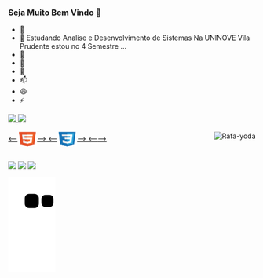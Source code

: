 ### Seja Muito Bem Vindo 👋

- 🔭 
- 🌱 Estudando Analise e Desenvolvimento de Sistemas Na UNINOVE Vila Prudente estou no 4 Semestre ...
- 👯 
- 🤔 
- 💬 
- 📫 
- 😄 
- ⚡

<div>
  <a href="https://github.com/RaphaelPH01">
  <img height="180em" src="https://github-readme-stats.vercel.app/api?username=raphaelph01&show_icons=true&theme=gruvbox&include_all_commits=true&count_private=true"/>
  <img height="180em" src="https://github-readme-stats.vercel.app/api/top-langs/?username=raphaelph01&layout=compact&langs_count=7&theme=gruvbox"/>
</div>
  <div style="display: inline_block"><br>
  <--<img align="center" alt="Rafa-HTML" height="30" width="40" src="https://raw.githubusercontent.com/devicons/devicon/master/icons/html5/html5-original.svg">-->
  <--<img align="center" alt="Rafa-CSS" height="30" width="40" src="https://raw.githubusercontent.com/devicons/devicon/master/icons/css3/css3-original.svg">-->
  <--<img align="right" alt="Rafa-yoda" src="https://cdn.discordapp.com/attachments/795358919417397249/825430589581688872/hi.gif">-->
</div>

  ##
  
  <div> 
  <a href="https://www.youtube.com/channel/UCXqaxrW3XOhPaIx6mIy6wAQ" target="_blank"><img src="https://img.shields.io/badge/YouTube-FF0000?style=for-the-badge&logo=youtube&logoColor=white" target="_blank"></a>
  <a href="https://www.instagram.com/raphaelph01_lives/" target="_blank"><img src="https://img.shields.io/badge/-Instagram-%23E4405F?style=for-the-badge&logo=instagram&logoColor=white" target="_blank"></a>
 	<a href="https://www.twitch.tv/raphaelph01" target="_blank"><img src="https://img.shields.io/badge/Twitch-9146FF?style=for-the-badge&logo=twitch&logoColor=white" target="_blank"></a>

  
 
  ![Snake animation](https://github.com/rafaballerini/rafaballerini/blob/output/github-contribution-grid-snake.svg)
 
</div>
  

